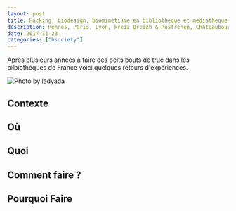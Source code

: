 ```yaml
---
layout: post
title: Hacking, biodesign, biomimétisme en bibliothèque et médiathèque
description: Rennes, Paris, Lyon, kreiz Breizh & Rostrenen, Châteaubourg,
date: 2017-11-23
categories: ["hsociety"]
---
```

Après plusieurs années à faire des  peits bouts de truc dans les bilbiothèques de France voici quelques retours d'expériences.

![](https://farm4.staticflickr.com/3347/3318289854_a80e2ea6e4_b.jpg "Photo by ladyada")

## Contexte

## Où

## Quoi

## Comment faire ?

## Pourquoi Faire 
